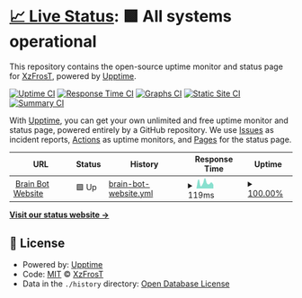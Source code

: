 # [📈 Live Status](https://XzFrosT.github.io/uptime-XzF): <!--live status--> **🟩 All systems operational**

This repository contains the open-source uptime monitor and status page for [XzFrosT](https://youtube.com/XzFrosT), powered by [Upptime](https://github.com/upptime/upptime).

[![Uptime CI](https://github.com/XzFrosT/uptime-XzF/workflows/Uptime%20CI/badge.svg)](https://github.com/upptime/upptime/actions?query=workflow%3A%22Uptime+CI%22)
[![Response Time CI](https://github.com/XzFrosT/uptime-XzF/workflows/Response%20Time%20CI/badge.svg)](https://github.com/upptime/upptime/actions?query=workflow%3A%22Response+Time+CI%22)
[![Graphs CI](https://github.com/XzFrosT/uptime-XzF/workflows/Graphs%20CI/badge.svg)](https://github.com/upptime/upptime/actions?query=workflow%3A%22Graphs+CI%22)
[![Static Site CI](https://github.com/XzFrosT/uptime-XzF/workflows/Static%20Site%20CI/badge.svg)](https://github.com/upptime/upptime/actions?query=workflow%3A%22Static+Site+CI%22)
[![Summary CI](https://github.com/XzFrosT/uptime-XzF/workflows/Summary%20CI/badge.svg)](https://github.com/upptime/upptime/actions?query=workflow%3A%22Summary+CI%22)

With [Upptime](https://upptime.js.org), you can get your own unlimited and free uptime monitor and status page, powered entirely by a GitHub repository. We use [Issues](https://github.com/XzFrosT/uptime-XzF/issues) as incident reports, [Actions](https://github.com/XzFrosT/uptime-XzF/actions) as uptime monitors, and [Pages](https://XzFrosT.github.io/uptime-XzF) for the status page.

<!--start: status pages-->
<!-- This summary is generated by Upptime (https://github.com/upptime/upptime) -->
<!-- Do not edit this manually, your changes will be overwritten -->
<!-- prettier-ignore -->
| URL | Status | History | Response Time | Uptime |
| --- | ------ | ------- | ------------- | ------ |
| <img alt="" src="https://i.imgur.com/jIqqUie.png" height="13"> [Brain Bot Website](https://brain-bot.netlify.app) | 🟩 Up | [brain-bot-website.yml](https://github.com/XzFrosT/uptimer/commits/HEAD/history/brain-bot-website.yml) | <details><summary><img alt="Response time graph" src="./graphs/brain-bot-website/response-time-week.png" height="20"> 119ms</summary><br><a href="https://XzFrosT.github.io/uptimer/history/brain-bot-website"><img alt="Response time 280" src="https://img.shields.io/endpoint?url=https%3A%2F%2Fraw.githubusercontent.com%2FXzFrosT%2Fuptimer%2FHEAD%2Fapi%2Fbrain-bot-website%2Fresponse-time.json"></a><br><a href="https://XzFrosT.github.io/uptimer/history/brain-bot-website"><img alt="24-hour response time 167" src="https://img.shields.io/endpoint?url=https%3A%2F%2Fraw.githubusercontent.com%2FXzFrosT%2Fuptimer%2FHEAD%2Fapi%2Fbrain-bot-website%2Fresponse-time-day.json"></a><br><a href="https://XzFrosT.github.io/uptimer/history/brain-bot-website"><img alt="7-day response time 119" src="https://img.shields.io/endpoint?url=https%3A%2F%2Fraw.githubusercontent.com%2FXzFrosT%2Fuptimer%2FHEAD%2Fapi%2Fbrain-bot-website%2Fresponse-time-week.json"></a><br><a href="https://XzFrosT.github.io/uptimer/history/brain-bot-website"><img alt="30-day response time 206" src="https://img.shields.io/endpoint?url=https%3A%2F%2Fraw.githubusercontent.com%2FXzFrosT%2Fuptimer%2FHEAD%2Fapi%2Fbrain-bot-website%2Fresponse-time-month.json"></a><br><a href="https://XzFrosT.github.io/uptimer/history/brain-bot-website"><img alt="1-year response time 234" src="https://img.shields.io/endpoint?url=https%3A%2F%2Fraw.githubusercontent.com%2FXzFrosT%2Fuptimer%2FHEAD%2Fapi%2Fbrain-bot-website%2Fresponse-time-year.json"></a></details> | <details><summary><a href="https://XzFrosT.github.io/uptimer/history/brain-bot-website">100.00%</a></summary><a href="https://XzFrosT.github.io/uptimer/history/brain-bot-website"><img alt="All-time uptime 100.00%" src="https://img.shields.io/endpoint?url=https%3A%2F%2Fraw.githubusercontent.com%2FXzFrosT%2Fuptimer%2FHEAD%2Fapi%2Fbrain-bot-website%2Fuptime.json"></a><br><a href="https://XzFrosT.github.io/uptimer/history/brain-bot-website"><img alt="24-hour uptime 100.00%" src="https://img.shields.io/endpoint?url=https%3A%2F%2Fraw.githubusercontent.com%2FXzFrosT%2Fuptimer%2FHEAD%2Fapi%2Fbrain-bot-website%2Fuptime-day.json"></a><br><a href="https://XzFrosT.github.io/uptimer/history/brain-bot-website"><img alt="7-day uptime 100.00%" src="https://img.shields.io/endpoint?url=https%3A%2F%2Fraw.githubusercontent.com%2FXzFrosT%2Fuptimer%2FHEAD%2Fapi%2Fbrain-bot-website%2Fuptime-week.json"></a><br><a href="https://XzFrosT.github.io/uptimer/history/brain-bot-website"><img alt="30-day uptime 100.00%" src="https://img.shields.io/endpoint?url=https%3A%2F%2Fraw.githubusercontent.com%2FXzFrosT%2Fuptimer%2FHEAD%2Fapi%2Fbrain-bot-website%2Fuptime-month.json"></a><br><a href="https://XzFrosT.github.io/uptimer/history/brain-bot-website"><img alt="1-year uptime 100.00%" src="https://img.shields.io/endpoint?url=https%3A%2F%2Fraw.githubusercontent.com%2FXzFrosT%2Fuptimer%2FHEAD%2Fapi%2Fbrain-bot-website%2Fuptime-year.json"></a></details>

<!--end: status pages-->

[**Visit our status website →**](https://XzFrosT.github.io/uptime-XzF)

## 📄 License

- Powered by: [Upptime](https://github.com/upptime/upptime)
- Code: [MIT](./LICENSE) © [XzFrosT](https://youtube.com/XzFrosT)
- Data in the `./history` directory: [Open Database License](https://opendatacommons.org/licenses/odbl/1-0/)

